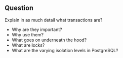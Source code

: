 ## Question

Explain in as much detail what transactions are? 
- Why are they important?
- Why use them?
- What goes on underneath the hood?
- What are locks?
- What are the varying isolation levels in PostgreSQL?